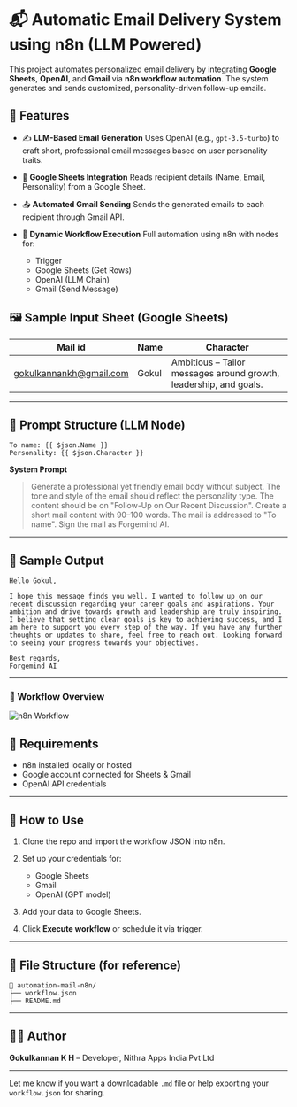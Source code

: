 # 📬 Automatic Email Delivery System using n8n (LLM Powered)

This project automates personalized email delivery by integrating **Google Sheets**, **OpenAI**, and **Gmail** via **n8n workflow automation**. The system generates and sends customized, personality-driven follow-up emails.

## 🔧 Features

* ✍️ **LLM-Based Email Generation**
  Uses OpenAI (e.g., `gpt-3.5-turbo`) to craft short, professional email messages based on user personality traits.

* 📑 **Google Sheets Integration**
  Reads recipient details (Name, Email, Personality) from a Google Sheet.

* 📤 **Automated Gmail Sending**
  Sends the generated emails to each recipient through Gmail API.

* 🔗 **Dynamic Workflow Execution**
  Full automation using n8n with nodes for:

  * Trigger
  * Google Sheets (Get Rows)
  * OpenAI (LLM Chain)
  * Gmail (Send Message)


## 🖼️ Sample Input Sheet (Google Sheets)

| Mail id                                                   | Name  | Character                                                         |
| --------------------------------------------------------- | ----- | ----------------------------------------------------------------- |
| [gokulkannankh@gmail.com](mailto:gokulkannankh@gmail.com) | Gokul | Ambitious – Tailor messages around growth, leadership, and goals. |

---

## 🧠 Prompt Structure (LLM Node)

```
To name: {{ $json.Name }}
Personality: {{ $json.Character }}
```

**System Prompt**

> Generate a professional yet friendly email body without subject. The tone and style of the email should reflect the personality type. The content should be on "Follow-Up on Our Recent Discussion". Create a short mail content with 90–100 words. The mail is addressed to "To name". Sign the mail as Forgemind AI.

---

## 📨 Sample Output

```text
Hello Gokul,

I hope this message finds you well. I wanted to follow up on our recent discussion regarding your career goals and aspirations. Your ambition and drive towards growth and leadership are truly inspiring. I believe that setting clear goals is key to achieving success, and I am here to support you every step of the way. If you have any further thoughts or updates to share, feel free to reach out. Looking forward to seeing your progress towards your objectives.

Best regards,  
Forgemind AI
```

---

### 🔄 Workflow Overview

![n8n Workflow](images/n8n-workflow.webp)



## 🧪 Requirements

* n8n installed locally or hosted
* Google account connected for Sheets & Gmail
* OpenAI API credentials

---

## 🚀 How to Use

1. Clone the repo and import the workflow JSON into n8n.
2. Set up your credentials for:

   * Google Sheets
   * Gmail
   * OpenAI (GPT model)
3. Add your data to Google Sheets.
4. Click **Execute workflow** or schedule it via trigger.

---

## 📂 File Structure (for reference)

```
📁 automation-mail-n8n/
├── workflow.json
├── README.md
```

---

## 🧑‍💻 Author

**Gokulkannan K H** – Developer, Nithra Apps India Pvt Ltd

---

Let me know if you want a downloadable `.md` file or help exporting your `workflow.json` for sharing.
